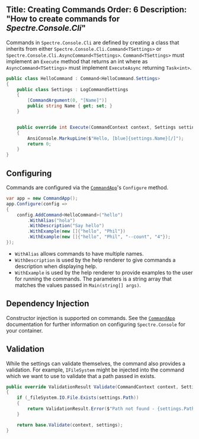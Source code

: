 Title: Creating Commands
Order: 6
Description: "How to create commands for *Spectre.Console.Cli*"
---

Commands in `Spectre.Console.Cli` are defined by creating a class that inherits from either `Spectre.Console.Cli.Command<TSettings>` or `Spectre.Console.Cli.AsyncCommand<TSettings>`. `Command<TSettings>` must implement an `Execute` method that returns an int where as `AsyncCommand<TSettings>` must implement `ExecuteAsync`  returning `Task<int>`.

```csharp
public class HelloCommand : Command<HelloCommand.Settings>
{
    public class Settings : LogCommandSettings
    {
        [CommandArgument(0, "[Name]")]
        public string Name { get; set; }
    }


    public override int Execute(CommandContext context, Settings settings)
    {
        AnsiConsole.MarkupLine($"Hello, [blue]{settings.Name}[/]");
        return 0;
    }
}
```

## Configuring

Commands are configured via the [`CommandApp`](commandApp)'s `Configure` method.

```csharp
var app = new CommandApp();
app.Configure(config =>
{
    config.AddCommand<HelloCommand>("hello")
        .WithAlias("hola")
        .WithDescription("Say hello")
        .WithExample(new []{"hello", "Phil"})
        .WithExample(new []{"hello", "Phil", "--count", "4"});
});
```

* `WithAlias` allows commands to have multiple names.
* `WithDescription` is used by the help renderer to give commands a description when displaying help.
* `WithExample` is used by the help renderer to provide examples to the user for running the commands. The parameters is a string array that matches the values passed in `Main(string[] args)`.

## Dependency Injection

Constructor injection is supported on commands. See the [`CommandApp`](commandApp) documentation for further information on configuring `Spectre.Console` for your container.

## Validation

While the settings can validate themselves, the command also provides a validation. For example, `IFileSystem` might be injected into the command which we want to use to validate that a path passed in exists.

```csharp
public override ValidationResult Validate(CommandContext context, Settings settings)
{
    if (_fileSystem.IO.File.Exists(settings.Path))
    {
        return ValidationResult.Error($"Path not found - {settings.Path}");
    }

    return base.Validate(context, settings);
}
```
